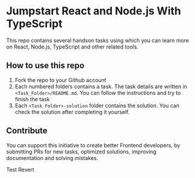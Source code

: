 # Jumpstart React and Node.js With TypeScript

This repo contains several handson tasks using which you can learn more on React, Node.js, TypeScript and other related tools.

## How to use this repo

1. Fork the repo to your Github account
2. Each numbered folders contains a task. The task details are written in `<Task_Folder>/README.md`. You can follow the instructions and try to finish the task
3. Each `<Task_Folder>-solution` folder contains the solution. You can check the solution after completing it yourself.

## Contribute

You can support this initiative to create better Frontend developers, by submitting PRs for new tasks, optimized solutions, improving documentation and solving mistakes.

Test Revert

